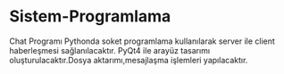 # Sistem-Programlama
Chat Programı
Pythonda soket programlama kullanılarak server ile client haberleşmesi sağlanılacaktır. PyQt4 ile arayüz tasarımı oluşturulacaktır.Dosya aktarımı,mesajlaşma işlemleri yapılacaktır.

